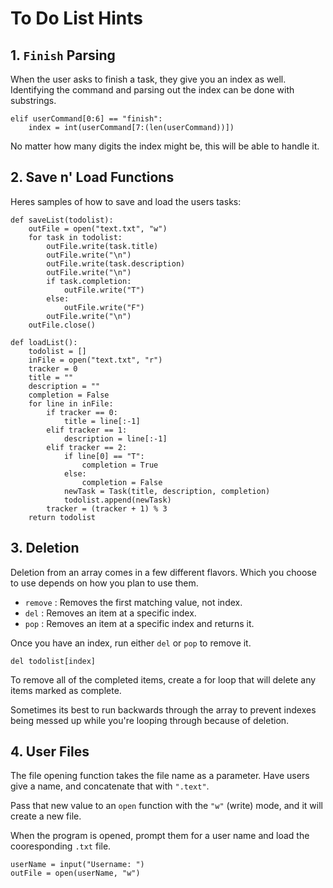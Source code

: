 # To Do List Hints

## 1.  `Finish` Parsing

When the user asks to finish a task, they give you an index as well. Identifying the command and parsing out the index can be done with substrings.

```
elif userCommand[0:6] == "finish":
    index = int(userCommand[7:(len(userCommand))])
```

No matter how many digits the index might be, this will be able to handle it.

## 2.  Save n' Load Functions

Heres samples of how to save and load the users tasks:

```
def saveList(todolist):
    outFile = open("text.txt", "w")
    for task in todolist:
        outFile.write(task.title)
        outFile.write("\n")
        outFile.write(task.description)
        outFile.write("\n")
        if task.completion:
            outFile.write("T")
        else:
            outFile.write("F")
        outFile.write("\n")
    outFile.close()
```

```
def loadList():
    todolist = []
    inFile = open("text.txt", "r")
    tracker = 0
    title = ""
    description = ""
    completion = False
    for line in inFile:
        if tracker == 0:
            title = line[:-1]
        elif tracker == 1:
            description = line[:-1]
        elif tracker == 2:
            if line[0] == "T":
                completion = True
            else:
                completion = False
            newTask = Task(title, description, completion)
            todolist.append(newTask)
        tracker = (tracker + 1) % 3
    return todolist
```

## 3. Deletion

Deletion from an array comes in a few different flavors. Which you choose to use depends on how you plan to use them.

- `remove` : Removes the first matching value, not index.
- `del` : Removes an item at a specific index.
- `pop` : Removes an item at a specific index and returns it.

Once you have an index, run either `del` or `pop` to remove it.

```
del todolist[index]
```

To remove all of the completed items, create a for loop that will delete any items marked as complete.

Sometimes its best to run backwards through the array to prevent indexes being messed up while you're looping through because of deletion.

## 4. User Files

The file opening function takes the file name as a parameter. Have users give a name, and concatenate that with `".text"`.

Pass that new value to an `open` function with the `"w"` (write) mode, and it will create a new file.

When the program is opened, prompt them for a user name and load the cooresponding `.txt` file.

```
userName = input("Username: ")
outFile = open(userName, "w")
```
